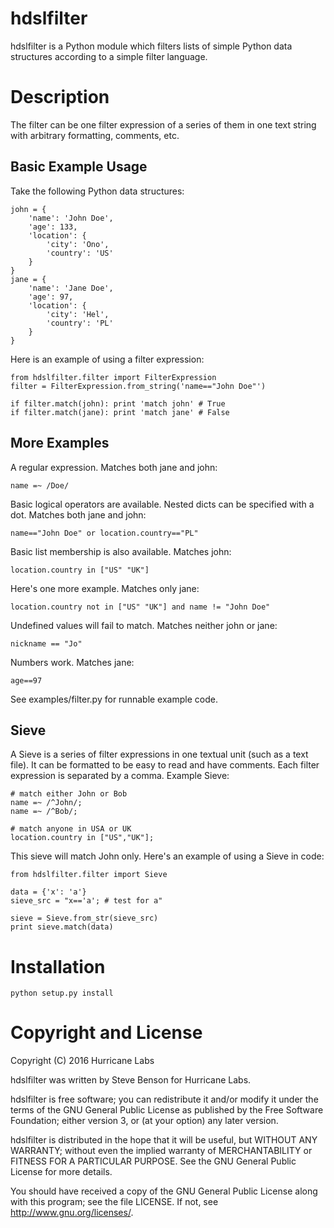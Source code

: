 # hdslfilter

hdslfilter is a Python module which filters lists of simple Python data
structures according to a simple filter language.

# Description

The filter can be one filter expression of a series of them in one text
string with arbitrary formatting, comments, etc.

## Basic Example Usage

Take the following Python data structures:

```
john = { 
	'name': 'John Doe', 
	'age': 133,
	'location': {
		'city': 'Ono',
		'country': 'US'
	}
}
jane = {
	'name': 'Jane Doe',
	'age': 97,
	'location': {
		'city': 'Hel',
		'country': 'PL'
	}
}
```

Here is an example of using a filter expression:
```
from hdslfilter.filter import FilterExpression
filter = FilterExpression.from_string('name=="John Doe"')

if filter.match(john): print 'match john' # True
if filter.match(jane): print 'match jane' # False
```

## More Examples

A regular expression. Matches both jane and john:

```
name =~ /Doe/
```

Basic logical operators are available. Nested dicts can be specified with a
dot.  Matches both jane and john:

```
name=="John Doe" or location.country=="PL"
```

Basic list membership is also available. Matches john:

```
location.country in ["US" "UK"]
```

Here's one more example. Matches only jane:

```
location.country not in ["US" "UK"] and name != "John Doe"
```

Undefined values will fail to match. Matches neither john or jane:

```
nickname == "Jo"
```

Numbers work. Matches jane:

```
age==97
```

See examples/filter.py for runnable example code.


## Sieve

A Sieve is a series of filter expressions in one textual unit (such as a
text file).  It can be formatted to be easy to read and have comments.  Each
filter expression is separated by a comma. Example Sieve:

```
# match either John or Bob
name =~ /^John/;
name =~ /^Bob/;

# match anyone in USA or UK
location.country in ["US","UK"];
```

This sieve will match John only. Here's an example of using a Sieve in code:

```
from hdslfilter.filter import Sieve

data = {'x': 'a'}
sieve_src = "x=='a'; # test for a"

sieve = Sieve.from_str(sieve_src)
print sieve.match(data)
```

# Installation

```
python setup.py install
```

# Copyright and License

Copyright (C) 2016 Hurricane Labs

hdslfilter was written by Steve Benson for Hurricane Labs.

hdslfilter is free software; you can redistribute it and/or modify it under
the terms of the GNU General Public License as published by the Free
Software Foundation; either version 3, or (at your option) any later
version.

hdslfilter is distributed in the hope that it will be useful, but WITHOUT ANY
WARRANTY; without even the implied warranty of MERCHANTABILITY or FITNESS
FOR A PARTICULAR PURPOSE.  See the GNU General Public License for more
details.

You should have received a copy of the GNU General Public License along with
this program; see the file LICENSE.  If not, see <http://www.gnu.org/licenses/>.
